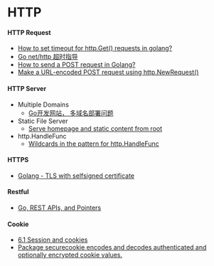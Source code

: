 # HTTP

#### HTTP Request
* [How to set timeout for http.Get() requests in golang?](http://stackoverflow.com/questions/16895294/how-to-set-timeout-for-http-get-requests-in-golang)
* [Go net/http 超时指导](http://www.oschina.net/translate/the-complete-guide-to-golang-net-http-timeouts)
* [How to send a POST request in Golang?](http://stackoverflow.com/questions/24493116/how-to-send-a-post-request-in-golang)
* [Make a URL-encoded POST request using http.NewRequest()](http://stackoverflow.com/questions/19253469/make-a-url-encoded-post-request-using-http-newrequest)

#### HTTP Server
* Multiple Domains 
    * [Go开发网站， 多域名部署问题](https://segmentfault.com/q/1010000000146140)
* Static File Server
    * [Serve homepage and static content from root](http://stackoverflow.com/questions/14086063/serve-homepage-and-static-content-from-root)
* http.HandleFunc
    * [Wildcards in the pattern for http.HandleFunc](http://stackoverflow.com/questions/6564558/wildcards-in-the-pattern-for-http-handlefunc)

#### HTTPS
  * [Golang - TLS with selfsigned certificate](http://stackoverflow.com/questions/22666163/golang-tls-with-selfsigned-certificate)

#### Restful
* [Go, REST APIs, and Pointers](https://willnorris.com/2014/05/go-rest-apis-and-pointers)

#### Cookie
* [6.1 Session and cookies](https://astaxie.gitbooks.io/build-web-application-with-golang/content/en/06.1.html)
* [Package securecookie encodes and decodes authenticated and optionally encrypted cookie values.](http://www.gorillatoolkit.org/pkg/securecookie)
